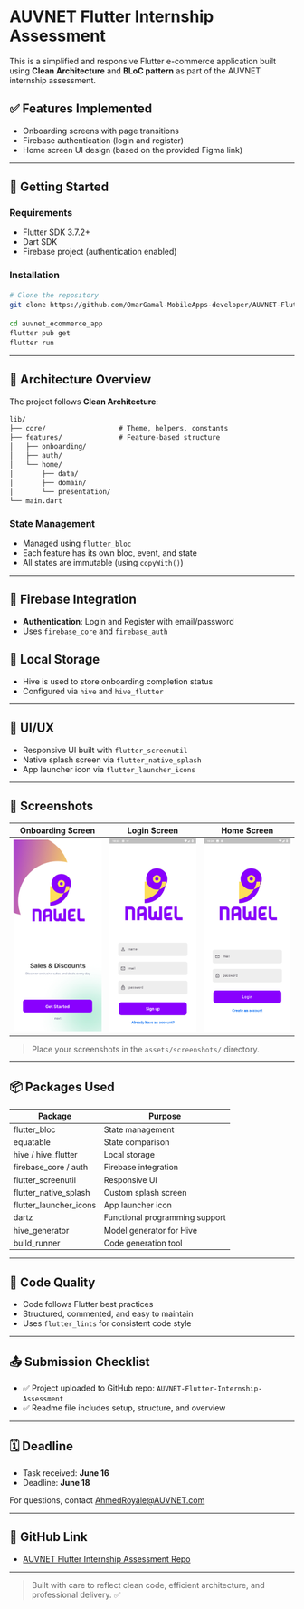 # AUVNET Flutter Internship Assessment

This is a simplified and responsive Flutter e-commerce application built using **Clean Architecture** and **BLoC pattern** as part of the AUVNET internship assessment.

## ✅ Features Implemented

- Onboarding screens with page transitions
- Firebase authentication (login and register)
- Home screen UI design (based on the provided Figma link)

---

## 🚀 Getting Started

### Requirements
- Flutter SDK 3.7.2+
- Dart SDK
- Firebase project (authentication enabled)

### Installation
```bash
# Clone the repository
git clone https://github.com/OmarGamal-MobileApps-developer/AUVNET-Flutter-Internship-Assessment.git

cd auvnet_ecommerce_app
flutter pub get
flutter run
```

---

## 🧱 Architecture Overview

The project follows **Clean Architecture**:

```
lib/
├── core/                  # Theme, helpers, constants
├── features/              # Feature-based structure
│   ├── onboarding/
│   ├── auth/
│   └── home/
│       ├── data/
│       ├── domain/
│       └── presentation/
└── main.dart
```

### State Management
- Managed using `flutter_bloc`
- Each feature has its own bloc, event, and state
- All states are immutable (using `copyWith()`)

---

## 🔗 Firebase Integration
- **Authentication**: Login and Register with email/password
- Uses `firebase_core` and `firebase_auth`

## 💾 Local Storage
- Hive is used to store onboarding completion status
- Configured via `hive` and `hive_flutter`

---

## 🎨 UI/UX
- Responsive UI built with `flutter_screenutil`
- Native splash screen via `flutter_native_splash`
- App launcher icon via `flutter_launcher_icons`

---

## 📸 Screenshots

| Onboarding Screen | Login Screen | Home Screen |
|------------------|--------------|-------------|
| ![Onboarding](assets/screenshots/onboarding.png) |![Register](assets/screenshots/register.png) |![Login](assets/screenshots/login.png) | ![Home](assets/screenshots/home.png) |

> Place your screenshots in the `assets/screenshots/` directory.

---

## 📦 Packages Used

| Package                 | Purpose                        |
|------------------------|--------------------------------|
| flutter_bloc           | State management               |
| equatable              | State comparison               |
| hive / hive_flutter    | Local storage                  |
| firebase_core / auth   | Firebase integration           |
| flutter_screenutil     | Responsive UI                  |
| flutter_native_splash  | Custom splash screen           |
| flutter_launcher_icons | App launcher icon              |
| dartz                  | Functional programming support |
| hive_generator         | Model generator for Hive       |
| build_runner           | Code generation tool           |

---

## 🧹 Code Quality
- Code follows Flutter best practices
- Structured, commented, and easy to maintain
- Uses `flutter_lints` for consistent code style

---

## 📤 Submission Checklist
- ✅ Project uploaded to GitHub repo: `AUVNET-Flutter-Internship-Assessment`
- ✅ Readme file includes setup, structure, and overview

---

## 🗓 Deadline
- Task received: **June 16**
- Deadline: **June 18**

For questions, contact [AhmedRoyale@AUVNET.com](mailto:AhmedRoyale@AUVNET.com)

---

## 🔗 GitHub Link
- [AUVNET Flutter Internship Assessment Repo](https://github.com/OmarGamal-MobileApps-developer/AUVNET-Flutter-Internship-Assessment)

---

> Built with care to reflect clean code, efficient architecture, and professional delivery. ✅
